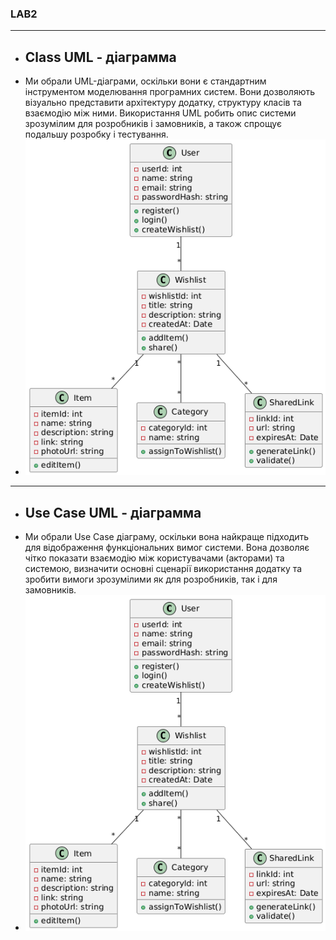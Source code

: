 ### LAB2 


___

 - ## Class UML - діаграмма
 - Ми обрали UML-діаграми, оскільки вони є стандартним інструментом моделювання програмних систем. Вони дозволяють візуально представити архітектуру додатку, структуру класів та взаємодію між ними. Використання UML робить опис системи зрозумілим для розробників і замовників, а також спрощує подальшу розробку і тестування.
 - ![Class UML - diagram ](docassets/uml-diagram.png)

___

 - ## Use Case UML - діаграмма
 - Ми обрали Use Case діаграму, оскільки вона найкраще підходить для відображення функціональних вимог системи. Вона дозволяє чітко показати взаємодію між користувачами (акторами) та системою, визначити основні сценарії використання додатку та зробити вимоги зрозумілими як для розробників, так і для замовників.
 - ![Use Case UML - diagram ](docassets/uml-diagram.png)
